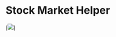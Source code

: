 # Stock Market Helper

[<img src="https://github.com/mimisanchelo/stock/assets/80426185/23c2fe40-b0a0-416b-a4be-ce1fb2f00553"/>]
